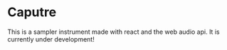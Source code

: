 # Caputre

This is a sampler instrument made with react and the web audio api. It is currently under development!
